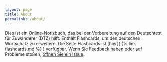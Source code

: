 ```yaml
---
layout: page
title: About
permalink: /about/
---
```


Dies ist ein Online-Notizbuch, das bei der Vorbereitung auf den Deutschtest für Zuwanderer (DTZ) hilft. Enthält Flashcards, um den deutschen Wortschatz zu erweitern. Die Seite Flashcards ist [hier]( {% link flashcards.md %} ) verfügbar.
Wenn Sie Feedback haben oder auf Probleme stoßen, [öffnen Sie ein Issue](https://github.com/vshanbha/DTZNotizbuch/issues/new/choose). 
